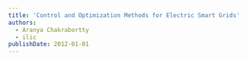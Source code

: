 ```yaml
---
title: 'Control and Optimization Methods for Electric Smart Grids'
authors:
  - Aranya Chakrabortty
  - ilic
publishDate: 2012-01-01
---
```

